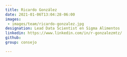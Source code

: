 ```yaml
---
title: Ricardo González
date: 2021-01-06T13:04:28-06:00
images: 
 - images/team/ricardo-gonzalez.jpg
designation: Lead Data Scientist en Sigma Alimentos
linkedin: https://www.linkedin.com/in/r-gonzalezmtz/
github: 
group: consejo

---
```



